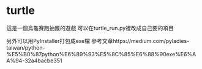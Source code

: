 # turtle
 
這是一個烏龜賽跑抽籤的遊戲
可以在turtle_run.py裡改成自己要的項目

另外可以用PyInstaller打包成exe檔
參考文章https://medium.com/pyladies-taiwan/python-%E5%B0%87python%E6%89%93%E5%8C%85%E6%88%90exe%E6%AA%94-32a4bacbe351
